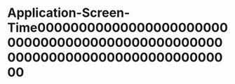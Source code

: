 # Application-Screen-Time00000000000000000000000000000000000000000000000000000000000000000000000000000